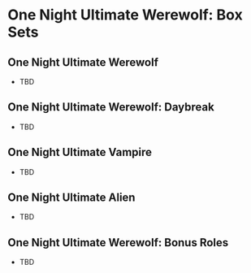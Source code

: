 # One Night Ultimate Werewolf: Box Sets

## One Night Ultimate Werewolf

- TBD

## One Night Ultimate Werewolf: Daybreak

- TBD

## One Night Ultimate Vampire

- TBD

## One Night Ultimate Alien

- TBD

## One Night Ultimate Werewolf: Bonus Roles

- TBD
